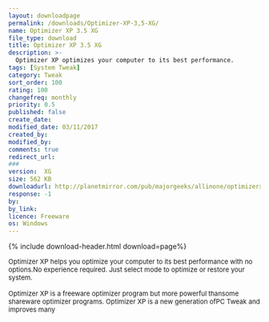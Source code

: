 ```yaml
---
layout: downloadpage
permalink: /downloads/Optimizer-XP-3,5-XG/
name: Optimizer XP 3.5 XG
file_type: download
title: Optimizer XP 3.5 XG
description: >-
  Optimizer XP optimizes your computer to its best performance.
tags: [System Tweak]
category: Tweak
sort_order: 100
rating: 100
changefreq: monthly
priority: 0.5
published: false
create_date: 
modified_date: 03/11/2017
created_by: 
modified_by: 
comments: true
redirect_url: 
### 
version:  XG
size: 562 KB
downloadurl: http://planetmirror.com/pub/majorgeeks/allinone/optimizerxp.zip
response: -1
by: 
by_link: 
licence: Freeware
os: Windows
---
```


{% include download-header.html download=page%}

<p style="fix-download-text !important">
<p><font size="2"><p>Optimizer XP helps you optimize your computer to its best performance with no options.No experience required. Just select mode to optimize or restore your system. <br />
<br />
Optimizer XP is a freeware optimizer program but more powerful thansome shareware optimizer programs. Optimizer XP is a new generation ofPC Tweak and improves many</p></p></p>
